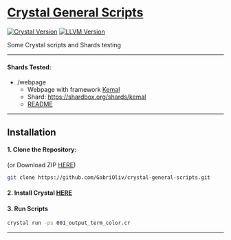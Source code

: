 # [Crystal General Scripts](https://github.com/GabriOliv/crystal-general-scripts)

[![Crystal Version](https://img.shields.io/badge/Crystal-0.35.1-black?logo=crystal)](https://crystal-lang.org/)
[![LLVM Version](https://img.shields.io/badge/LLVM-8.0.0-black?logo=llvm)](https://crystal-lang.org/)

Some Crystal scripts and Shards testing

---

#### Shards Tested:
- /webpage
	- Webpage with framework [Kemal](https://github.com/kemalcr/kemal)
	- Shard: https://shardbox.org/shards/kemal
	- [README](https://github.com/GabriOliv/crystal-general-scripts/blob/main/webpage/README.md)

---

## Installation
#### 1. Clone the Repository:
(or Download ZIP [HERE](https://github.com/GabriOliv/crystal-general-scripts/archive/main.zip))
```sh
git clone https://github.com/GabriOliv/crystal-general-scripts.git
```
#### 2. Install Crystal [HERE](https://crystal-lang.org/install/)
#### 3. Run Scripts
```sh
crystal run -ps 001_output_term_color.cr
```

---